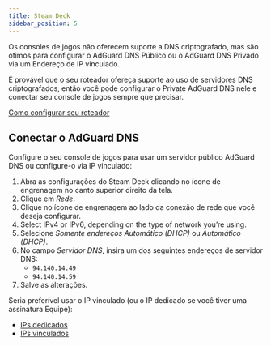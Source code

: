 ```yaml
---
title: Steam Deck
sidebar_position: 5
---
```


Os consoles de jogos não oferecem suporte a DNS criptografado, mas são ótimos para configurar o AdGuard DNS Público ou o AdGuard DNS Privado via um Endereço de IP vinculado.

É provável que o seu roteador ofereça suporte ao uso de servidores DNS criptografados, então você pode configurar o Private AdGuard DNS nele e conectar seu console de jogos sempre que precisar.

[Como configurar seu roteador](/private-dns/connect-devices/routers/routers.md)

## Conectar o AdGuard DNS

Configure o seu console de jogos para usar um servidor público AdGuard DNS ou configure-o via IP vinculado:

1. Abra as configurações do Steam Deck clicando no ícone de engrenagem no canto superior direito da tela.
2. Clique em _Rede_.
3. Clique no ícone de engrenagem ao lado da conexão de rede que você deseja configurar.
4. Select IPv4 or IPv6, depending on the type of network you’re using.
5. Selecione _Somente endereços Automático (DHCP)_ ou _Automático (DHCP)_.
6. No campo _Servidor DNS_, insira um dos seguintes endereços de servidor DNS:
    - `94.140.14.49`
    - `94.140.14.59`
7. Salve as alterações.

Seria preferível usar o IP vinculado (ou o IP dedicado se você tiver uma assinatura Equipe):

 - [IPs dedicados](/private-dns/connect-devices/other-options/dedicated-ip.md)
 - [IPs vinculados](/private-dns/connect-devices/other-options/linked-ip.md)

